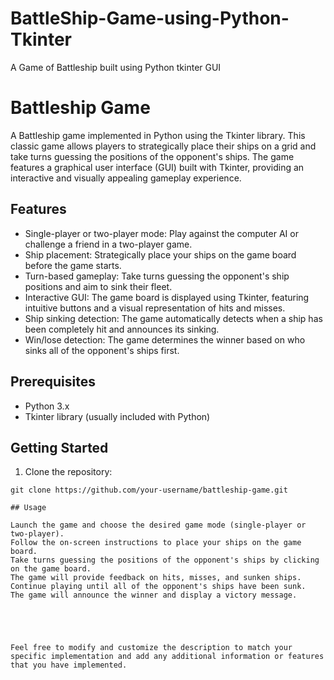 # BattleShip-Game-using-Python-Tkinter
A Game of Battleship built using Python tkinter GUI





# Battleship Game

A Battleship game implemented in Python using the Tkinter library. This classic game allows players to strategically place their ships on a grid and take turns guessing the positions of the opponent's ships. The game features a graphical user interface (GUI) built with Tkinter, providing an interactive and visually appealing gameplay experience.

## Features

- Single-player or two-player mode: Play against the computer AI or challenge a friend in a two-player game.
- Ship placement: Strategically place your ships on the game board before the game starts.
- Turn-based gameplay: Take turns guessing the opponent's ship positions and aim to sink their fleet.
- Interactive GUI: The game board is displayed using Tkinter, featuring intuitive buttons and a visual representation of hits and misses.
- Ship sinking detection: The game automatically detects when a ship has been completely hit and announces its sinking.
- Win/lose detection: The game determines the winner based on who sinks all of the opponent's ships first.

## Prerequisites

- Python 3.x
- Tkinter library (usually included with Python)

## Getting Started

1. Clone the repository:

```shell
git clone https://github.com/your-username/battleship-game.git

## Usage

Launch the game and choose the desired game mode (single-player or two-player).
Follow the on-screen instructions to place your ships on the game board.
Take turns guessing the positions of the opponent's ships by clicking on the game board.
The game will provide feedback on hits, misses, and sunken ships.
Continue playing until all of the opponent's ships have been sunk.
The game will announce the winner and display a victory message.





Feel free to modify and customize the description to match your specific implementation and add any additional information or features that you have implemented.
